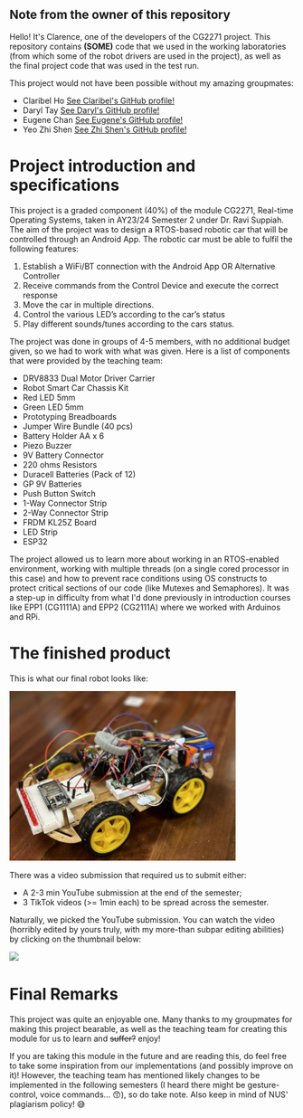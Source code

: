 ## Note from the owner of this repository

Hello! It's Clarence, one of the developers of the CG2271 project. 
This repository contains **(SOME)** code that we used in the working laboratories (from which some of the robot drivers are used in the project),
as well as the final project code that was used in the test run. 

This project would not have been possible without my amazing groupmates:
- Claribel Ho [See Claribel's GitHub profile!](https://github.com/claribelho)
- Daryl Tay [See Daryl's GitHub profile!](https://github.com/daryltay415)
- Eugene Chan [See Eugene's GitHub profile!](https://github.com/EugeneChanJiajun)
- Yeo Zhi Shen [See Zhi Shen's GitHub profile!](https://github.com/yeozhishen)

# Project introduction and specifications

This project is a graded component (40%) of the module CG2271, Real-time Operating Systems, taken in AY23/24 Semester 2 under Dr. Ravi Suppiah. 
The aim of the project was to design a RTOS-based robotic car that will be controlled through an Android App. The robotic car must be able to fulfil the following features:
1. Establish a WiFi/BT connection with the Android App OR Alternative Controller
2. Receive commands from the Control Device and execute the correct response
3. Move the car in multiple directions.
4. Control the various LED’s according to the car’s status
5. Play different sounds/tunes according to the cars status.

The project was done in groups of 4-5 members, with no additional budget given, so we had to work with what was given. Here is a list of components that were provided by the teaching team:
- DRV8833 Dual Motor Driver Carrier 
- Robot Smart Car Chassis Kit 
- Red LED 5mm 
- Green LED 5mm 
- Prototyping Breadboards 
- Jumper Wire Bundle (40 pcs) 
- Battery Holder AA x 6 
- Piezo Buzzer 
- 9V Battery Connector 
- 220 ohms Resistors 
- Duracell Batteries (Pack of 12) 
- GP 9V Batteries 
- Push Button Switch 
- 1-Way Connector Strip 
- 2-Way Connector Strip 
- FRDM KL25Z Board 
- LED Strip 
- ESP32

The project allowed us to learn more about working in an RTOS-enabled environment, working with multiple threads (on a single cored processor in this case) and how to prevent race conditions using OS constructs to protect critical sections of our code (like Mutexes and Semaphores). It was a step-up in difficulty from what I'd done previously in introduction courses like EPP1 (CG1111A) and EPP2 (CG2111A) where we worked with Arduinos and RPi. 

# The finished product

This is what our final robot looks like: 

<img height=300 src="CG2271 Robot Image.jpg">

There was a video submission that required us to submit either:
- A 2-3 min YouTube submission at the end of the semester;
- 3 TikTok videos (>= 1min each) to be spread across the semester.

Naturally, we picked the YouTube submission. You can watch the video (horribly edited by yours truly, with my more-than subpar editing abilities) by clicking on the thumbnail below: 

<a href="https://www.youtube.com/watch?v=wXjS5M0aDrQ"> 
    <img height=500 src="https://img.youtube.com/vi/wXjS5M0aDrQ/0.jpg"> 
</a>

# Final Remarks

This project was quite an enjoyable one. Many thanks to my groupmates for making this project bearable, as well as the teaching team for creating this module for us to learn and ~~suffer?~~ enjoy! 

If you are taking this module in the future and are reading this, do feel free to take some inspiration from our implementations (and possibly improve on it)! However, the teaching team has mentioned likely changes to be implemented in the following semesters (I heard there might be gesture-control, voice commands... 😙), so do take note. Also keep in mind of NUS' plagiarism policy! 😅
